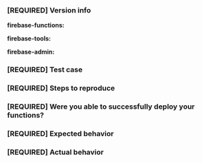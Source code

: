 <!--

Thank you for contributing to the Firebase community!

Have a usage question?
=======================
We get lots of those and we love helping you, but GitHub is not the best place for them and they
will be closed. Here are some resources to get help:

- Start with the quickstart: https://firebase.google.com/docs/functions/write-firebase-functions
- Go through the guide: https://firebase.google.com/docs/functions/
- Read the full API reference: https://firebase.google.com/docs/reference/functions/
- Browse some examples: https://github.com/firebase/functions-samples

If the official documentation doesn't help, try asking through our official support channels:

https://firebase.google.com/support/

*Please avoid double posting across multiple channels!*

Think you found a bug?
=======================
Yeah, we're definitely not perfect! Please use the bug report template below and include a minimal
repro when opening the issue.


Have a feature request?
========================
Great, we love hearing how we can improve our products! Please submit your feature requests to:
https://firebase.google.com/support/contact/bugs-features/. Select 'Functions' as the 'component'.

-->


### [REQUIRED] Version info

<!-- What versions of the following libraries are you using? Note that your issue may already
be fixed in the latest versions. -->

**firebase-functions:**

**firebase-tools:**

**firebase-admin:**

### [REQUIRED] Test case

<!-- Provide a minimal, complete, and verifiable example (http://stackoverflow.com/help/mcve) -->


### [REQUIRED] Steps to reproduce

<!-- Provide the steps needed to reproduce the issue given the above test case. -->


### [REQUIRED] Were you able to successfully deploy your functions?

<!-- When you ran `firebase deploy`, did you see any error messages? -->


### [REQUIRED] Expected behavior

<!-- What is the expected behavior? -->


### [REQUIRED] Actual behavior

<!-- Please copy and paste any error logs from https://console.firebase.google.com/project/_/functions/logs.
     If you're experiencing a deployment issue, please copy and paste the entirety of firebase-debug.log -->
